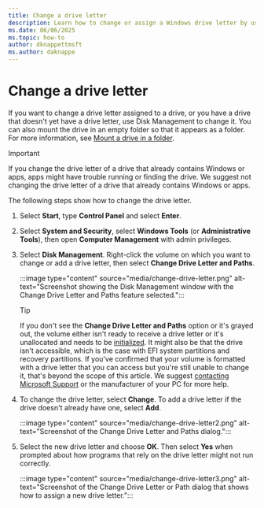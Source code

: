 ```yaml
---
title: Change a drive letter
description: Learn how to change or assign a Windows drive letter by using the Change Drive Letter and Paths feature in Disk Management.
ms.date: 06/06/2025
ms.topic: how-to
author: dknappettmsft
ms.author: daknappe
---
```


# Change a drive letter

If you want to change a drive letter assigned to a drive, or you have a drive that doesn't yet have a drive letter, use Disk Management to change it. You can also mount the drive in an empty folder so that it appears as a folder. For more information, see [Mount a drive in a folder](assign-a-mount-point-folder-path-to-a-drive.md).

> [!IMPORTANT]
> If you change the drive letter of a drive that already contains Windows or apps, apps might have trouble running or finding the drive. We suggest not changing the drive letter of a drive that already contains Windows or apps.

The following steps show how to change the drive letter.

1. Select **Start**, type **Control Panel** and select **Enter**.
1. Select **System and Security**, select **Windows Tools** (or **Administrative Tools**), then open **Computer Management** with admin privileges.
1. Select **Disk Management**. Right-click the volume on which you want to change or add a drive letter, then select **Change Drive Letter and Paths**.

   :::image type="content" source="media/change-drive-letter.png" alt-text="Screenshot showing the Disk Management window with the Change Drive Letter and Paths feature selected.":::

   > [!TIP]
   > If you don't see the **Change Drive Letter and Paths** option or it's grayed out, the volume either isn't ready to receive a drive letter or it's unallocated and needs to be [initialized](initialize-new-disks.md). It might also be that the drive isn't accessible, which is the case with EFI system partitions and recovery partitions. If you've confirmed that your volume is formatted with a drive letter that you can access but you're still unable to change it, that's beyond the scope of this article. We suggest [contacting Microsoft Support](https://support.microsoft.com/contactus/) or the manufacturer of your PC for more help.

1. To change the drive letter, select **Change**. To add a drive letter if the drive doesn't already have one, select **Add**.

   :::image type="content" source="media/change-drive-letter2.png" alt-text="Screenshot of the Change Drive Letter and Paths dialog.":::

1. Select the new drive letter and choose **OK**. Then select **Yes** when prompted about how programs that rely on the drive letter might not run correctly.

   :::image type="content" source="media/change-drive-letter3.png" alt-text="Screenshot of the Change Drive Letter or Path dialog that shows how to assign a new drive letter.":::

